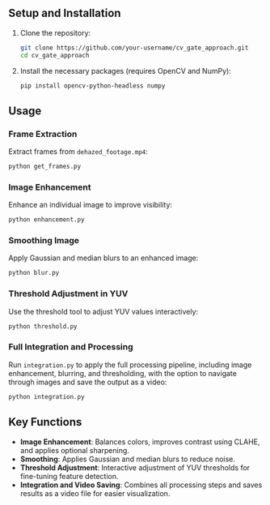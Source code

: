 ## Setup and Installation

1. Clone the repository:

   ```sh
   git clone https://github.com/your-username/cv_gate_approach.git
   cd cv_gate_approach
   ```

2. Install the necessary packages (requires OpenCV and NumPy):

   ```sh
   pip install opencv-python-headless numpy
   ```

## Usage

### Frame Extraction

Extract frames from `dehazed_footage.mp4`:

```sh
python get_frames.py
```

### Image Enhancement

Enhance an individual image to improve visibility:

```sh
python enhancement.py
```

### Smoothing Image

Apply Gaussian and median blurs to an enhanced image:

```sh
python blur.py
```

### Threshold Adjustment in YUV

Use the threshold tool to adjust YUV values interactively:

```sh
python threshold.py
```

### Full Integration and Processing

Run `integration.py` to apply the full processing pipeline, including image enhancement, blurring, and thresholding, with the option to navigate through images and save the output as a video:

```sh
python integration.py
```

## Key Functions

- **Image Enhancement**: Balances colors, improves contrast using CLAHE, and applies optional sharpening.
- **Smoothing**: Applies Gaussian and median blurs to reduce noise.
- **Threshold Adjustment**: Interactive adjustment of YUV thresholds for fine-tuning feature detection.
- **Integration and Video Saving**: Combines all processing steps and saves results as a video file for easier visualization.


  
